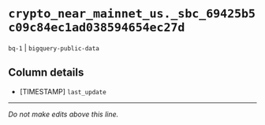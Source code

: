 # `crypto_near_mainnet_us._sbc_69425b5c09c84ec1ad038594654ec27d`
`bq-1` | `bigquery-public-data`

## Column details
* [TIMESTAMP] `last_update`

-------------------------------------------------------------------------------
*Do not make edits above this line.*
